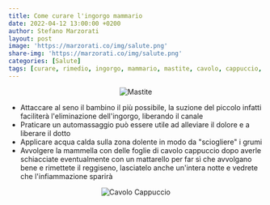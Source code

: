 ```yaml
---
title: Come curare l'ingorgo mammario
date: 2022-04-12 13:00:00 +0200
author: Stefano Marzorati
layout: post
image: 'https://marzorati.co/img/salute.png'
share-img: 'https://marzorati.co/img/salute.png'
categories: [Salute]
tags: [curare, rimedio, ingorgo, mammario, mastite, cavolo, cappuccio, naturale]
---
```

<center><img src="https://marzorati.co/img/post/mastite.jpg" alt="Mastite"></center>   

  - Attaccare al seno il bambino il più possibile, la suzione del piccolo infatti faciliterà l'eliminazione dell'ingorgo, liberando il canale
  - Praticare un automassaggio può essere utile ad alleviare il dolore e a liberare il dotto
  - Applicare acqua calda sulla zona dolente in modo da "sciogliere" i grumi
  - Avvolgere la mammella con delle foglie di cavolo cappuccio dopo averle schiacciate eventualmente con un mattarello per far sì che avvolgano bene e rimettete il reggiseno, lasciatelo anche un'intera notte e vedrete che l'infiammazione sparirà

<center><img src="https://marzorati.co/img/post/cavolo-cappuccio.jpg" alt="Cavolo Cappuccio"></center>